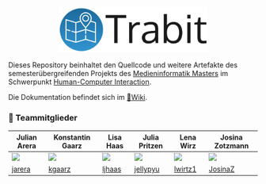<p align="center">
<img src="TeamUX/ressourcen/Logo/trabit_git_logo.png" width="60%">
</p>

Dieses Repository beinhaltet den Quellcode und weitere Artefakte des semesterübergreifenden Projekts des [Medieninformatik Masters](https://www.medieninformatik.th-koeln.de) im Schwerpunkt [Human-Computer Interaction](https://www.medieninformatik.th-koeln.de/study/master/schwerpunkte/hci/).

Die Dokumentation befindet sich im [:book:Wiki](https://github.com/kgaarz/Trabit/wiki).


### :construction_worker: Teammitglieder
**Julian Arera** | **Konstantin Gaarz** | **Lisa Haas** | **Julia Pritzen** | **Lena Wirz** | **Josina Zotzmann**
------------- | ------------- | ------------- | ------------- | ------------- | -------------
<img src="https://avatars0.githubusercontent.com/u/22669341?s=460&v=4" width="100px"> | <img src="https://avatars1.githubusercontent.com/u/22495353?s=460&v=4" width="100px"> | <img src="https://avatars0.githubusercontent.com/u/49310640?s=460&v=4" width="100px"> | <img src="https://avatars3.githubusercontent.com/u/45239595?s=460&v=4" width="100px"> | <img src="https://avatars0.githubusercontent.com/u/22662727?s=460&v=4" width="100px"> | <img src="https://avatars1.githubusercontent.com/u/49343592?s=460&v=4" width="100px">
[jarera](https://github.com/jarera) | [kgaarz](https://github.com/kgaarz) | [ljhaas](https://github.com/lisajhaas) | [jellypyu](https://github.com/jellypyu) | [lwirtz1](https://github.com/lwirtz1) | [JosinaZ](https://github.com/JosinaZ)
